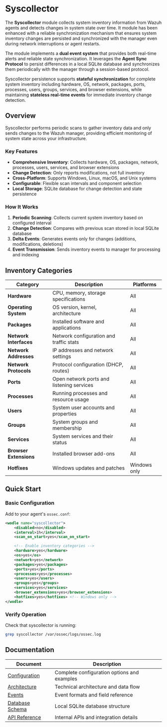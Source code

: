 # Syscollector

The **Syscollector** module collects system inventory information from Wazuh agents and detects changes in system state over time. It module has been enhanced with a reliable synchronization mechanism that ensures system inventory changes are persisted and synchronized with the manager even during network interruptions or agent restarts.

The module implements a **dual event system** that provides both real-time alerts and reliable state synchronization. It leverages the **Agent Sync Protocol** to persist differences in a local SQLite database and synchronizes them periodically with the manager through a session-based protocol.

Syscollector persistence supports **stateful synchronization** for complete system inventory including hardware, OS, network, packages, ports, processes, users, groups, services, and browser extensions, while maintaining **stateless real-time events** for immediate inventory change detection.

## Overview

Syscollector performs periodic scans to gather inventory data and only sends changes to the Wazuh manager, providing efficient monitoring of system state across your infrastructure.

### Key Features

- **Comprehensive Inventory**: Collects hardware, OS, packages, network, processes, users, services, and browser extensions
- **Change Detection**: Only reports modifications, not full inventory
- **Cross-Platform**: Supports Windows, Linux, macOS, and Unix systems
- **Configurable**: Flexible scan intervals and component selection
- **Local Storage**: SQLite database for change detection and state persistence

### How It Works

1. **Periodic Scanning**: Collects current system inventory based on configured interval
2. **Change Detection**: Compares with previous scan stored in local SQLite database
3. **Delta Events**: Generates events only for changes (additions, modifications, deletions)
4. **Event Transmission**: Sends inventory events to manager for processing and indexing

## Inventory Categories

| Category | Description | Platforms |
|----------|-------------|-----------|
| **Hardware** | CPU, memory, storage specifications | All |
| **Operating System** | OS version, kernel, architecture | All |
| **Packages** | Installed software and applications | All |
| **Network Interfaces** | Network configuration and traffic stats | All |
| **Network Addresses** | IP addresses and network settings | All |
| **Network Protocols** | Protocol configuration (DHCP, routes) | All |
| **Ports** | Open network ports and listening services | All |
| **Processes** | Running processes and resource usage | All |
| **Users** | System user accounts and properties | All |
| **Groups** | System groups and membership | All |
| **Services** | System services and their status | All |
| **Browser Extensions** | Installed browser add-ons | All |
| **Hotfixes** | Windows updates and patches | Windows only |

## Quick Start

### Basic Configuration

Add to your agent's `ossec.conf`:

```xml
<wodle name="syscollector">
    <disabled>no</disabled>
    <interval>1h</interval>
    <scan_on_start>yes</scan_on_start>

    <!-- Enable inventory categories -->
    <hardware>yes</hardware>
    <os>yes</os>
    <network>yes</network>
    <packages>yes</packages>
    <ports>yes</ports>
    <processes>yes</processes>
    <users>yes</users>
    <groups>yes</groups>
    <services>yes</services>
    <browser_extensions>yes</browser_extensions>
    <hotfixes>yes</hotfixes> <!-- Windows only -->
</wodle>
```

### Verify Operation

Check that syscollector is running:
```bash
grep syscollector /var/ossec/logs/ossec.log
```

## Documentation

| Document | Description |
|----------|-------------|
| [Configuration](configuration.md) | Complete configuration options and examples |
| [Architecture](architecture.md) | Technical architecture and data flow |
| [Events](events.md) | Event formats and field reference |
| [Database Schema](database-schema.md) | Local SQLite database structure |
| [API Reference](api-reference.md) | Internal APIs and integration details |
